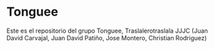 # Tonguee
Este es el repositorio del grupo Tonguee, Traslalerotraslala  JJJC (Juan David Carvajal, Juan David Patiño, Jose Montero, Christian Rodriguez)
